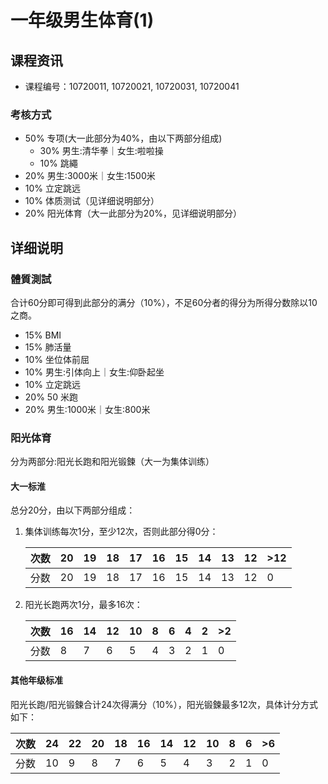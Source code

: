 # 一年级男生体育(1)
## 课程资讯
- 课程编号：10720011, 10720021, 10720031, 10720041

### 考核方式
- 50% 专项(大一此部分为40%，由以下两部分组成)
  - 30% 男生:清华拳｜女生:啦啦操
  - 10% 跳繩
- 20% 男生:3000米｜女生:1500米  
- 10% 立定跳远
- 10% 体质测试（见详细说明部分）
- 20% 阳光体育（大一此部分为20%，见详细说明部分）

## 详细说明
### 體質測試
合计60分即可得到此部分的满分（10%），不足60分者的得分为所得分数除以10之商。
* 15% BMI
* 15% 肺活量
* 10% 坐位体前屈
* 10% 男生:引体向上｜女生:仰卧起坐
* 10% 立定跳远
* 20% 50 米跑
* 20% 男生:1000米｜女生:800米

### 阳光体育
分为两部分:阳光长跑和阳光锻鍊（大一为集体训练）

#### 大一标淮
总分20分，由以下两部分组成：  
1. 集体训练每次1分，至少12次，否则此部分得0分：

   | 次数 | 20   | 19   | 18   | 17   | 16   | 15   | 14   | 13   | 12   | >12  |
   | ---- | ---- | ---- | ---- | ---- | ---- | ---- | ---- | ---- | ---- | ---- |
   | 分数 | 20   | 19   | 18   | 17   | 16   | 15   | 14   | 13   | 12   | 0    |

2. 阳光长跑两次1分，最多16次：

   | 次数 | 16   | 14   | 12   | 10   | 8    | 6    | 4    | 2    | >2   |
   | ---- | ---- | ---- | ---- | ---- | ---- | ---- | ---- | ---- | ---- |
   | 分数 | 8    | 7    | 6    | 5    | 4    | 3    | 2    | 1    | 0    |

#### 其他年级标准

阳光长跑/阳光锻鍊合计24次得满分（10%），阳光锻鍊最多12次，具体计分方式如下：

| 次数 | 24   | 22   | 20   | 18   | 16   | 14   | 12   | 10   | 8    | 6    | >6   |
| ---- | ---- | ---- | ---- | ---- | ---- | ---- | ---- | ---- | ---- | ---- | ---- |
| 分数 | 10   | 9    | 8    | 7    | 6    | 5    | 4    | 3    | 2    | 1    | 0    |

